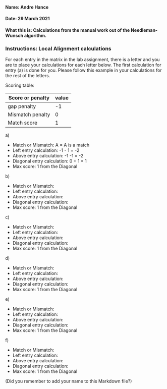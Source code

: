 #### Name: Andre Hance
#### Date: 29 March 2021
#### What this is: Calculations from the manual work out of the Needleman-Wunsch algorithm.

### Instructions: Local Alignment calculations
For each entry in the matrix in the lab assignment, there is a letter and you are to place your calculations for each letter below. The first calculation for entry (a) is done for you. Please follow this example in your calculations for the rest of the letters.

Scoring table:


|Score or penalty| value |
|----------------|-------|
|gap penalty      |-1     |
|Mismatch penalty | 0     |
|Match score     | 1     |


a)
- Match or Mismatch: A = A is a match
- Left entry calculation: -1 - 1 = -2
- Above entry calculation: -1 -1 = -2
- Diagonal entry calculation: 0 + 1 = 1
- Max score: 1 from the Diagonal


b)
- Match or Mismatch:               
- Left entry calculation:          
- Above entry calculation:         
- Diagonal entry calculation:      
- Max score: 1 from the Diagonal   


c)
- Match or Mismatch:               
- Left entry calculation:          
- Above entry calculation:         
- Diagonal entry calculation:      
- Max score: 1 from the Diagonal   


d)
- Match or Mismatch:               
- Left entry calculation:          
- Above entry calculation:         
- Diagonal entry calculation:      
- Max score: 1 from the Diagonal   


e)
- Match or Mismatch:               
- Left entry calculation:          
- Above entry calculation:         
- Diagonal entry calculation:      
- Max score: 1 from the Diagonal   


f)
- Match or Mismatch:               
- Left entry calculation:          
- Above entry calculation:         
- Diagonal entry calculation:      
- Max score: 1 from the Diagonal   



(Did you remember to add your name to this Markdown file?)
